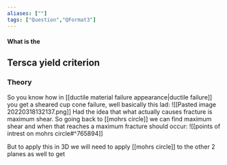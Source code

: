 ```yaml
---
aliases: [""]
tags: ["Question","QFormat3"]
---
```


#### What is the
## Tersca yield criterion
### Theory
So you know how in [[ductile material failure appearance|ductile failure]] you get a sheared cup cone failure, well basically this lad:
![[Pasted image 20220318132137.png]]
Had the idea that what actually causes fracture is maximum shear. So going back to [[mohrs circle]] we can find maximum shear and when that reaches a maximum fracture should occur:
![[points of intrest on mohrs circle#^765894]]

But to apply this in 3D we will need to apply [[mohrs circle]] to the other 2 planes as well to get
